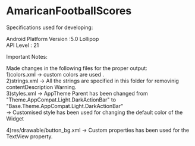 # AmaricanFootballScores

Specifications used for developing:<br />

Android Platform Version :5.0 Lollipop <br />
API Level : 21 <br />

Important Notes:<br />

Made changes in the following files for the proper output:<br />
1)colors.xml -> custom colors are used .<br />
2)strings.xml -> All the strings are specified in this folder for removinig contentDescription Warning.<br />
3)styles.xml -> AppTheme Parent has been changed from "Theme.AppCompat.Light.DarkActionBar" to  "Base.Theme.AppCompat.Light.DarkActionBar"<br />
             -> Customised style has been used for changing the default color of the Widget <br />
             
4)res/drawable/button_bg.xml -> Custom properties has been used for the TextView property.<br />
